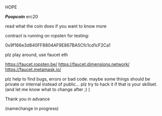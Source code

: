 HOPE


***Poopcoin*** erc20


read what the coin does if you want to know more

contract is running on ropsten for testing:

0x9f166e3d840FF8804AF9E867BA5Cfc1cd1cF2Ca1





plz play around, use faucet eth

https://faucet.ropsten.be/
https://faucet.dimensions.network/
https://faucet.metamask.io/




plz help to find bugs, errors or bad code.
maybe some things should be private or internal instead of public... 
plz try to hack it if that is your skillset. (and let me know what to change after ;) )

Thank you in advance



(namechange in progress)
